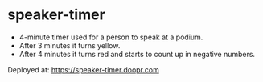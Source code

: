 # speaker-timer

- 4-minute timer used for a person to speak at a podium.
- After 3 minutes it turns yellow.
- After 4 minutes it turns red and starts to count up in negative numbers.

Deployed at: https://speaker-timer.doopr.com
